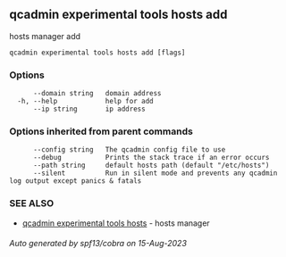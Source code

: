 ## qcadmin experimental tools hosts add

hosts manager add

```
qcadmin experimental tools hosts add [flags]
```

### Options

```
      --domain string   domain address
  -h, --help            help for add
      --ip string       ip address
```

### Options inherited from parent commands

```
      --config string   The qcadmin config file to use
      --debug           Prints the stack trace if an error occurs
      --path string     default hosts path (default "/etc/hosts")
      --silent          Run in silent mode and prevents any qcadmin log output except panics & fatals
```

### SEE ALSO

* [qcadmin experimental tools hosts](qcadmin_experimental_tools_hosts.md)	 - hosts manager

###### Auto generated by spf13/cobra on 15-Aug-2023
